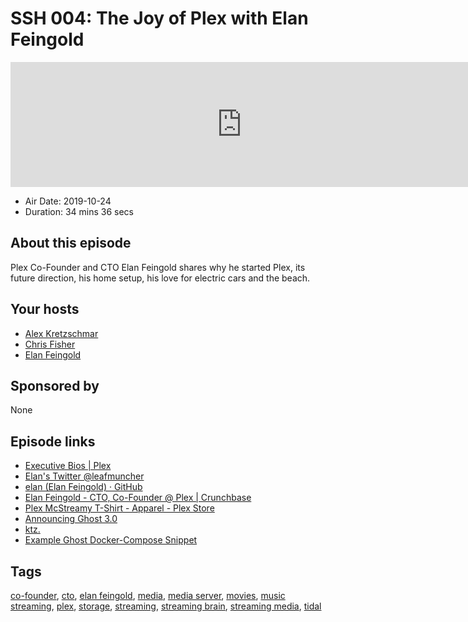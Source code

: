 # SSH 004: The Joy of Plex with Elan Feingold

<iframe src="https://player.fireside.fm/v2/dUlrHQih+6D9vM9hT?theme=dark" width="740" height="200" frameborder="0" scrolling="no"></iframe>

* Air Date: 2019-10-24
* Duration: 34 mins 36 secs

## About this episode

Plex Co-Founder and CTO Elan Feingold shares why he started Plex, its future direction, his home setup, his love for electric cars and the beach.

## Your hosts
* [Alex Kretzschmar](https://selfhosted.show/hosts/alexktz)
* [Chris Fisher](https://selfhosted.show/hosts/chrislas)
* [Elan Feingold](https://selfhosted.show/guests/elan)

## Sponsored by

None



## Episode links

  * [Executive Bios | Plex](https://www.plex.tv/press/executive-bios/ "Executive Bios | Plex")
  * [Elan's Twitter @leafmuncher](https://twitter.com/leafmuncher "Elan's Twitter @leafmuncher")
  * [elan (Elan Feingold) · GitHub](https://github.com/elan "elan \(Elan Feingold\) · GitHub")
  * [Elan Feingold - CTO, Co-Founder @ Plex | Crunchbase](https://www.crunchbase.com/person/elan-feingold#section-overview "Elan Feingold - CTO, Co-Founder @ Plex | Crunchbase")
  * [Plex McStreamy T-Shirt - Apparel - Plex Store](https://stores.kotisdesign.com/plex/apparel/plex-mcstreamy-t-shirt/17119 "Plex McStreamy T-Shirt - Apparel - Plex Store")
  * [Announcing Ghost 3.0](https://ghost.org/blog/3-0/ "Announcing Ghost 3.0")
  * [ktz.](https://blog.ktz.me/ "ktz.")
  * [Example Ghost Docker-Compose Snippet](https://github.com/selfhostedshow/ghost-example "Example Ghost Docker-Compose Snippet")



## Tags

[co-founder](https://selfhosted.show/tags/co-founder), [cto](https://selfhosted.show/tags/cto), [elan feingold](https://selfhosted.show/tags/elan%20feingold), [media](https://selfhosted.show/tags/media), [media server](https://selfhosted.show/tags/media%20server), [movies](https://selfhosted.show/tags/movies), [music streaming](https://selfhosted.show/tags/music%20streaming), [plex](https://selfhosted.show/tags/plex), [storage](https://selfhosted.show/tags/storage), [streaming](https://selfhosted.show/tags/streaming), [streaming brain](https://selfhosted.show/tags/streaming%20brain), [streaming media](https://selfhosted.show/tags/streaming%20media), [tidal](https://selfhosted.show/tags/tidal)